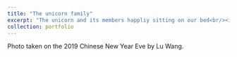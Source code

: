 ```yaml
---
title: "The unicorn family"
excerpt: "The unicorn and its members happliy sitting on our bed<br/><img src='/images/Jinjiao_group.pdf'>"
collection: portfolio
---
```


Photo taken on the 2019 Chinese New Year Eve by Lu Wang.
